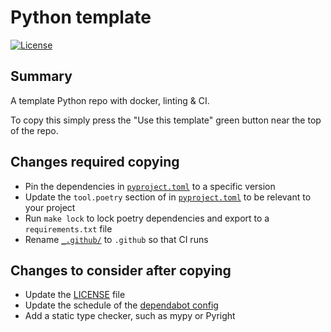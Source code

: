 # Python template

[![License](https://img.shields.io/github/license/owl-corp/python-template)](https://github.com/owl-corp/python-template)

## Summary
A template Python repo with docker, linting & CI.

To copy this simply press the "Use this template" green button near the top of the repo.

## Changes required copying
- Pin the dependencies in [`pyproject.toml`](pyproject.toml) to a specific version
- Update the `tool.poetry` section of in [`pyproject.toml`](pyproject.toml) to be relevant to your project
- Run `make lock` to lock poetry dependencies and export to a `requirements.txt` file
- Rename [`_.github/`](_.github/) to `.github` so that CI runs

## Changes to consider after copying
- Update the [LICENSE](LICENSE) file
- Update the schedule of the [dependabot config](.github/dependabot.yml)
- Add a static type checker, such as mypy or Pyright
